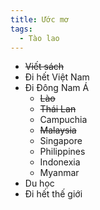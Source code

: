```yaml
---
title: Ước mơ
tags:
  - Tào lao
---
```


- ~~Viết sách~~
- Đi hết Việt Nam
- Đi Đông Nam Á
  - ~~Lào~~
  - ~~Thái Lan~~
  - Campuchia
  - ~~Malaysia~~
  - Singapore
  - Philippines
  - Indonexia
  - Myanmar
- Du học
- Đi hết thế giới
